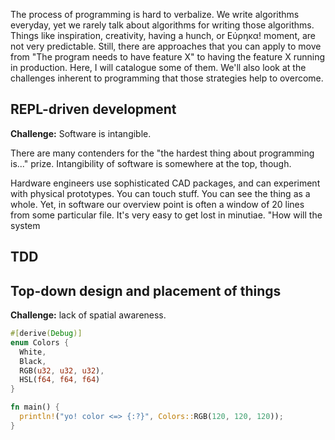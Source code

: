 The process of programming is hard to verbalize. We write algorithms everyday, yet we rarely talk about algorithms for writing those algorithms. Things like inspiration, creativity, having a hunch, or Εύρηκα! moment, are not very predictable. Still, there are approaches that you can apply to move from "The program needs to have feature X" to having the feature X running in production. Here, I will catalogue some of them. We'll also look at the challenges inherent to programming that those strategies help to overcome.

## REPL-driven development

**Challenge:** Software is intangible.

There are many contenders for the "the hardest thing about programming is..." prize. Intangibility of software is somewhere at the top, though.

Hardware engineers use sophisticated CAD packages, and can experiment with physical prototypes. You can touch stuff. You can see the thing as a whole. Yet, in software our overview point is often a window of 20 lines from some particular file. It's very easy to get lost in minutiae. "How will the system

## TDD

## Top-down design and placement of things

**Challenge:** lack of spatial awareness.

<!-- TODO: -->

```rust
#[derive(Debug)]
enum Colors {
  White,
  Black,
  RGB(u32, u32, u32),
  HSL(f64, f64, f64)
}

fn main() {
  println!("yo! color <=> {:?}", Colors::RGB(120, 120, 120));
}
```